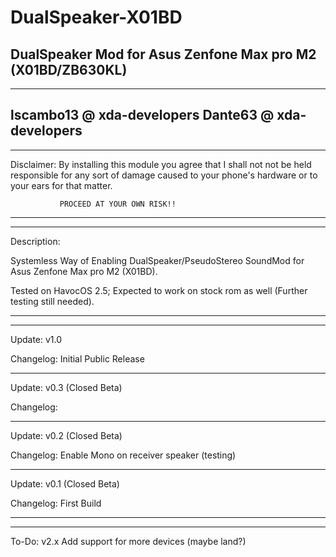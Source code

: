 # DualSpeaker-X01BD
 DualSpeaker Mod for Asus Zenfone Max pro M2 (X01BD/ZB630KL)
------------------------------------------------------------
------------------------------------------------------------
   lscambo13 @ xda-developers
   Dante63 @ xda-developers
------------------------------------------------------------
------------------------------------------------------------
Disclaimer:	By installing this module you agree that I
		shall not not be held responsible for any
		sort of damage caused to your phone's
		hardware or to your ears for that matter.
			
		       PROCEED AT YOUR OWN RISK!!
------------------------------------------------------------
------------------------------------------------------------

Description:

Systemless Way of Enabling DualSpeaker/PseudoStereo SoundMod 
for Asus Zenfone Max pro M2 (X01BD).

Tested on HavocOS 2.5; Expected to work on stock rom as well
(Further testing still needed).

------------------------------------------------------------
------------------------------------------------------------

Update: v1.0
 
Changelog:	Initial Public Release


------------------------------------------------------------

Update: v0.3 (Closed Beta)

Changelog: 

-----------------------------------------------------------

Update: v0.2 (Closed Beta)

Changelog:	Enable Mono on receiver speaker (testing)

-----------------------------------------------------------

Update: v0.1 (Closed Beta)

Changelog: 	First Build

-----------------------------------------------------------
-----------------------------------------------------------

To-Do:	v2.x
	Add support for more devices (maybe land?)


